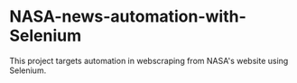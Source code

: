 # NASA-news-automation-with-Selenium
This project targets automation in webscraping from NASA's website using Selenium.

